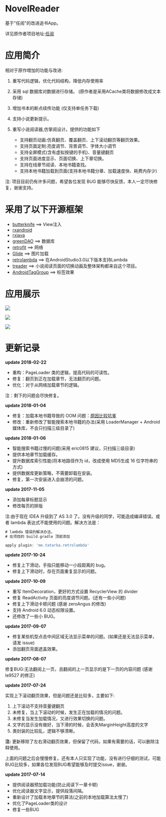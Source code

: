 # NovelReader

基于"任阅"的改进追书App。

详见原作者项目地址:[任阅](https://github.com/JustWayward/BookReader)

# 应用简介

相对于原作增加的功能与改进:

1. 重写代码逻辑，优化代码结构，降低内存使用率
2. 采用 sql 数据库对数据进行存储。 (原作者是采用ACache类将数据修改成文本存储)
3. 增加书本的断点续传功能 (仅支持单任务下载)
4. 支持小说更新提示。
5. 重写小说阅读器,仿掌阅设计。提供的功能如下

   * 支持翻页动画:仿真翻页、覆盖翻页、上下滚动翻页等翻页效果。
   * 支持页面定制:亮度调节、背景调节、字体大小调节
   * 支持全屏模式(含有虚拟按键的手机)、音量键翻页
   * 支持页面进度显示、页面切换、上下章切换。
   * 支持在线章节阅读、本地书籍查找。
   * 支持本地书籍加载到页面(支持本地书籍分章、加载速度快、耗费内存少)

注: 项目目前仍有许多问题，希望各位发现 BUG 能够尽快反馈，本人一定尽快修复，谢谢支持。

# 采用了以下开源框架

* [butterknife](https://github.com/JakeWharton/butterknife)    ==>    View注入
* [rxandroid](https://github.com/ReactiveX/RxAndroid)
* [rxjava](https://github.com/ReactiveX/RxJava)
* [greenDAO](https://github.com/greenrobot/greenDAO)    ==>    数据库
* [retrofit](https://github.com/square/retrofit)  ==> 网络
* [Glide](https://github.com/bumptech/glide)    ==>    图片加载
* [retrolambda](https://github.com/orfjackal/retrolambda)    ==>    在AndroidStudio3.0以下版本支持Lambda
* [treader](https://github.com/PeachBlossom/treader)    ==>    小说阅读页面的切换动画及整体架构都来自这个项目。
* [AndroidTagGroup](https://github.com/2dxgujun/AndroidTagGroup)    ==>    标签效果
# 应用展示

![](https://github.com/newbiechen1024/NovelReader/blob/master/screenshot/reader.gif)

![](https://github.com/newbiechen1024/NovelReader/blob/master/screenshot/load_local_file.gif)

![](https://github.com/newbiechen1024/NovelReader/blob/master/screenshot/download.gif)

# 更新记录

**update 2018-02-22**

* 重构：PageLoader 类的逻辑，提高代码的可读性。
* 修复：翻页到正在加载章节，无法翻页的问题。
* 优化：对于从网络加载章节的逻辑。

注：剩下的问题会尽快修复。

**update 2018-01-04**

* 修复：加载本地书籍导致的 OOM 问题：[原因比较坑爹](https://github.com/newbiechen1024/NovelReader/issues/26)
* 修改：重新修改了智能搜索本地书籍的办法(采用 LoaderManager + Android 媒体库，不会只扫描三级目录了)

**update 2018-01-06**

* 智能搜索书籍过慢的问题(采用 eric0815 建议，只扫描三级目录)
* 提供本地章节加载缓存。
* 提升数据库索引性能(将本地路径作为 id，改成使用 MD5生成 16 位字符串的方式)
* 提供数据库更新策略，不需要卸载在安装。
* 修复，第一次安装进入会崩溃的问题。

**update 2017-11-05**

* 添加每章标题显示
* 修改每页的排版

注:由于现在 IDEA 升级到了 AS 3.0 了。没有升级的同学，可能造成编译错误。或者 lambda 表达式不能使用的问题。解决方法是：

```gradle
# lambda 错误的解决办法。
# 在项目的 build.gradle 顶部添加

apply plugin: 'me.tatarka.retrolambda'
```

**update 2017-10-24**

* 修复上下滑动，手指只能移动一小段距离的 bug。
* 修复上下滑动时，存在页面重复显示的问题。

**update 2017-10-09**

* 重写 ItemDecoration，更好的方式设置 RecyclerView 的 divider
* 修复 ReadActivity 页面的亮度调节问题。(还有一些小问题)
* 修复上下滑动卡顿问题 (感谢 zeroAngus 的修改)
* 支持 Android 6.0 动态权限设置。
* 还修改了一些小 BUG。

**update 2017-09-07**
* 修复某些机型点击中间区域无法显示菜单的问题。(如果还是无法显示菜单，请发 issue)
* 添加翻页背面遮盖效果。

**update 2017-08-07**

修复BUG:无法翻阅上一页，且翻阅的上一页显示的是下一页的内容问题 (感谢 le9527 的修正)

**update 2017-07-24**

实现上下滚动翻页效果，但是问题还是比较多，主要如下:

1. 上下滚动不支持音量键翻页
2. 未修复，当上下滚动的时候，发生正在加载的情况的问题。
3. 未修复当发生加载情况，又进行效果切换的问题。
4. 文字的显示没有做好，当下滑的时候，会丢失MarginHeight高度的文字
5. 类封装的比较乱，逻辑不够清晰。

**注:** 更新移除了左右滑动翻页效果，但保留了代码，如果有需要的话，可以删除注释使用。

上面的问题之后会慢慢修复。还有本人只实现了功能，没有进行仔细的测试，可能BUG比较多，如果各位发现BUG希望能够及时提交issue，谢谢。

**update 2017-07-14**
* 提供阅读器预加载功能(防止阅读下一章卡顿)
* 优化阅读器文字显示，提供段落间隔。
* 重新设计了加载本地章节的算法(之前的本地加载算法太慢了)
* 优化了PageLoader类的设计
* 修复一些BUG
